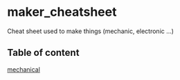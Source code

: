 # maker_cheatsheet
Cheat sheet used to make things (mechanic, electronic ...)

## Table of content
[mechanical](/mechanical/README.md)

